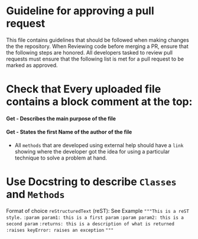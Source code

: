 # Guideline for approving a pull request
This file contains guidelines that should be followed when making changes the the repository.
When Reviewing code before merging a PR, ensure that the following steps are honored.
All developers tasked to review pull requests must ensure that the following list is met for a pull request to be marked as approved.

# Check that Every uploaded file contains a block comment at the top:
#### Get - Describes the main purpose of the file
#### Get - States the first Name of the author of the file
- All `methods` that are developed using external help should have a `link` showing where the developer got the idea for using a particular technique to solve a problem at hand.

# Use Docstring to describe `Classes` and `Methods`
Format of choice `reStructuredText` (reST): See Example
`"""This is a reST style.`
`:param param1: this is a first param`
`:param param2: this is a second param`
`:returns: this is a description of what is returned`
`:raises keyError: raises an exception`
`"""`